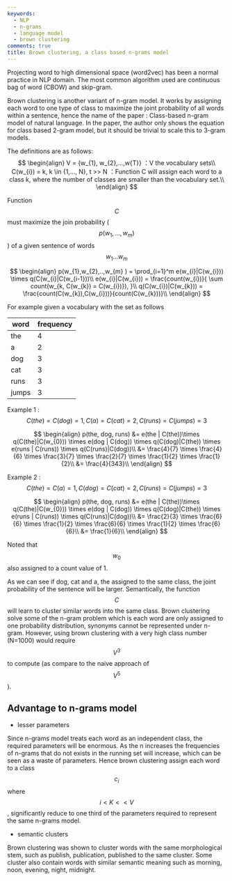 ```yaml
---
keywords:
  - NLP
  - n-grams
  - language model
  - brown clustering
comments: true
title: Brown clustering, a class based n-grams model
---
```


Projecting word to high dimensional space (word2vec) has been a normal practice in NLP domain. The most common algorithm used are continuous bag of word (CBOW) and skip-gram.

Brown clustering is another variant of n-gram model. It works by assigning each word to one type of class to maximize the joint probability of all words within a sentence, hence the name of the paper : Class-based n-gram model of natural language. In the paper, the author only shows the equation for class based 2-gram model, but it should be trivial to scale this to 3-gram models.

The definitions are as follows:
$$
\begin{align}
    V = {w_{1}, w_{2},...,w{T}} ：V the vocabulary sets\\
    C(w_{i}) = k, k \in {1,..., N}, t >> N ：Function C will assign each word to a class k, where the number of classes are smaller than the vocabulary set.\\
\end{align}
$$


Function $$C$$ must maximize the join probability ( $$p(w_{1},...,w_{m})$$ ) of a given sentence of words $$w_{1}...w_{m}$$

$$
\begin{align}
    p(w_{1},w_{2},..,w_{m} ) = \prod_{i=1}^m e(w_{i}|C(w_{i})) \times q(C(w_{i}|C(w_{i-1}))\\
    e(w_{i}|C(w_{i})) = \frac{count(w_{i})}{ \sum count(w_{k,  C(w_{k}) = C(w_{i})}), }\\    
    q(C(w_{i})|C(w_{k})) = \frac{count(C(w_{k}),C(w_{i}))}{count(C(w_{k}))}\\
\end{align}
$$

For example given a vocabulary with the set as follows

| word    | frequency |
| ------- | ---- |
| the     | 4    |
| a       | 2    |
| dog     | 3    |
| cat     | 3    |
| runs    | 3    |
| jumps   | 3    |

Example 1 : $$C(the) = C(dog) = 1, C(a) = C(cat) = 2, C(runs) = C(jumps) = 3$$

$$
\begin{align}
p(the, dog, runs) &= e(the | C(the))\times q(C(the)|C(w_{0})) \times e(dog | C(dog)) \times q(C(dog)|C(the)) \times e(runs | C(runs)) \times q(C(runs)|C(dog))\\
&= \frac{4}{7} \times \frac{4}{6} \times \frac{3}{7} \times \frac{2}{7} \times \frac{1}{2} \times \frac{1}{2}\\
&= \frac{4}{343}\\
\end{align}                        
$$

Example 2 : $$C(the) = C(a) = 1, C(dog) = C(cat) = 2, C(runs) = C(jumps) = 3$$

$$
\begin{align}
p(the, dog, runs) &= e(the | C(the))\times q(C(the)|C(w_{0})) \times e(dog | C(dog)) \times q(C(dog)|C(the)) \times e(runs | C(runs)) \times q(C(runs)|C(dog))\\
&= \frac{2}{3} \times \frac{6}{6} \times \frac{1}{2} \times \frac{6}{6} \times \frac{1}{2} \times \frac{6}{6}\\
&= \frac{1}{6}\\
\end{align}
$$

Noted that $$w_{0}$$ also assigned to a count value of 1.

As we can see if dog, cat and a, the assigned to the same class, the joint probability of the sentence will be larger. Semantically, the function $$C$$ will learn to cluster similar words into the same class. Brown clustering solve some of the n-gram problem which is each word are only assigned to one probability distribution, synonyms cannot be represented under n-gram. However, using brown clustering with a very high class number (N=1000) would require $$V^3 $$ to compute (as compare to the naive approach of $$V^5$$). 

## Advantage to n-grams model

* lesser parameters

Since n-grams model treats each word as an independent class, the required parameters will be enormous. As the n increases the frequencies of n-grams that do not exists in the running set will increase, which can be seen as a waste of parameters. Hence brown clustering assign each word to a class $$c_{i}$$ where $$i < K << V$$, significantly reduce to one third of the parameters required to represent the same n-grams model.

* semantic clusters

Brown clustering was shown to cluster words with the same morphological stem, such as publish, publication, published to the same cluster. Some cluster also contain words with similar semantic meaning such as morning, noon, evening, night, midnight. 
